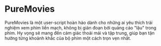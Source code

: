 # PureMovies
PureMovies là một user-script hoàn hảo dành cho những ai yêu thích trải nghiệm xem phim liền mạch, không bị gián đoạn bởi quảng cáo "lậu" trong phim. Hy vọng sẽ mang đến cảm giác thoải mái và tập trung, giúp bạn tận hưởng từng khoảnh khắc của bộ phim một cách trọn vẹn nhất.
